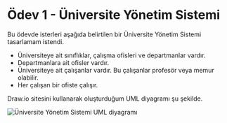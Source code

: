# Ödev 1 - Üniversite Yönetim Sistemi
Bu ödevde isterleri aşağıda belirtilen bir Üniversite Yönetim Sistemi tasarlamam istendi.

 -   Üniversiteye ait sınıflıklar, çalışma ofisleri ve departmanlar vardır.
 -   Departmanlara ait ofisler vardır.
 -   Üniversiteye ait çalışanlar vardır. Bu çalışanlar profesör veya memur olabilir.
 -   Her çalışan bir ofiste çalışır.

Draw.io sitesini kullanarak oluşturduğum UML diyagramı şu şekilde.

![Üniversite Yönetim Sistemi UML diyagramı](https://i.hizliresim.com/hmt564d.JPG)

